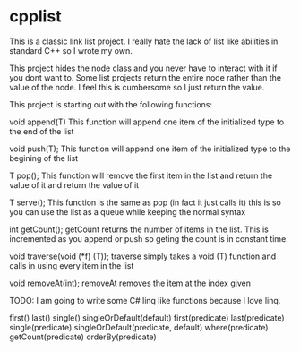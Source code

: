 cpplist
=======

This is a classic link list project.  I really hate the lack of list like abilities in standard C++ so I wrote my own.

This project hides the node class and you never have to interact with it if you dont want to. Some list projects return the entire node rather than the value of the node. I feel this is cumbersome so I just return the value.

This project is starting out with the following functions:

void append(T)
  This function will append one item of the initialized type to the end of the list

void push(T);
  This function will append one item of the initialized type to the begining of the list

T pop();
  This function will remove the first item in the list and return the value of it and return the value of it

T serve();
  This function is the same as pop (in fact it just calls it) this is so you can use the list as a queue while keeping the normal syntax

int getCount();
  getCount returns the number of items in the list.  This is incremented as you append or push so geting the count is in constant time.

void traverse(void (*f) (T));
  traverse simply takes a void (T) function and calls in using every item in the list

void removeAt(int);
  removeAt removes the item at the index given
  
TODO:
I am going to write some C# linq like functions because I love linq.

first()
last()
single()
singleOrDefault(default)
first(predicate)
last(predicate)
single(predicate)
singleOrDefault(predicate, default)
where(predicate)
getCount(predicate)
orderBy(predicate)

